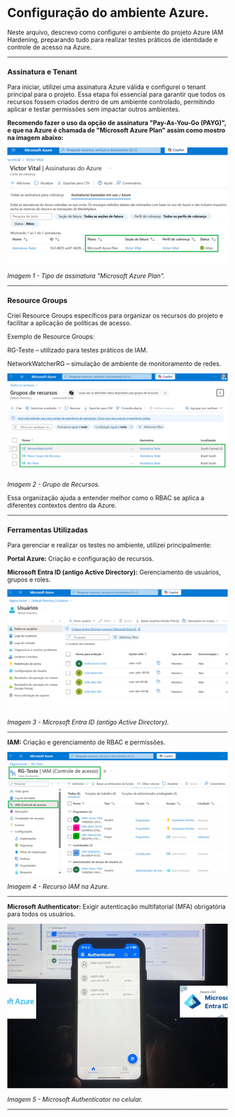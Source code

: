 # Configuração do ambiente Azure.

Neste arquivo, descrevo como configurei o ambiente do projeto Azure IAM Hardening, preparando tudo para realizar testes práticos de identidade e controle de acesso na Azure.

---

### Assinatura e Tenant

Para iniciar, utilizei uma assinatura Azure válida e configurei o tenant principal para o projeto. Essa etapa foi essencial para garantir que todos os recursos fossem criados dentro de um ambiente controlado, permitindo aplicar e testar permissões sem impactar outros ambientes.

**Recomendo fazer o uso da opção de assinatura "Pay-As-You-Go (PAYG)", e que na Azure é chamada de "Microsoft Azure Plan" assim como mostro na imagem abaixo:**

![Tipo de Assinatura](../images/azure/Subscription_Type.png)

*Imagem 1 - Tipo de assinatura "Microsoft Azure Plan".*

---

### Resource Groups

Criei Resource Groups específicos para organizar os recursos do projeto e facilitar a aplicação de políticas de acesso.

Exemplo de Resource Groups:

RG-Teste – utilizado para testes práticos de IAM.

NetworkWatcherRG – simulação de ambiente de monitoramento de redes.

![Grupo de Recuros](../images/azure/Resource_Group.png)

 *Imagem 2 - Grupo de Recursos.*

Essa organização ajuda a entender melhor como o RBAC se aplica a diferentes contextos dentro da Azure.

---

### Ferramentas Utilizadas

Para gerenciar e realizar os testes no ambiente, utilizei principalmente:

**Portal Azure:** Criação e configuração de recursos.

**Microsoft Entra ID (antigo Active Directory):**  Gerenciamento de usuários, grupos e roles.

![Microsoft Entra ID](../images/azure/Entra_Id.png)

*Imagem 3 - Microsoft Entra ID (antigo Active Directory).*

---

**IAM:** Criação e gerenciamento de RBAC e permissões.

![IAM](../images/azure/IAM.png)

*Imagem 4 - Recurso IAM na Azure.*

---

**Microsoft Authenticator:** Exigir autenticação multifatorial (MFA) obrigatória para todos os usuários.

![Microsoft Authenticator](../images/azure/Authenticator.JPG)

*Imagem 5 - Microsoft Authenticator no celular.*


---
